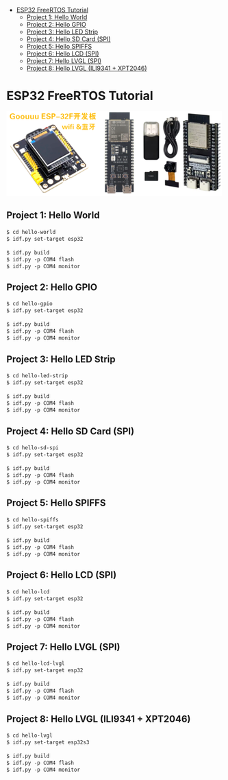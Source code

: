 - [ESP32 FreeRTOS Tutorial](#esp32-freertos-tutorial)
  * [Project 1: Hello World](#project-1--hello-world)
  * [Project 2: Hello GPIO](#project-2--hello-gpio)
  * [Project 3: Hello LED Strip](#project-3--hello-led-strip)
  * [Project 4: Hello SD Card (SPI)](#project-4--hello-sd-card--spi-)
  * [Project 5: Hello SPIFFS](#project-5--hello-spiffs)
  * [Project 6: Hello LCD (SPI)](#project-6--hello-lcd--spi-)
  * [Project 7: Hello LVGL (SPI)](#project-7--hello-lvgl--spi-)
  * [Project 8: Hello LVGL (ILI9341 + XPT2046)](#project-8--hello-lvgl--ili9341---xpt2046-)

# ESP32 FreeRTOS Tutorial

![](board.png)

## Project 1: Hello World

```
$ cd hello-world
$ idf.py set-target esp32

$ idf.py build
$ idf.py -p COM4 flash
$ idf.py -p COM4 monitor
```

## Project 2: Hello GPIO

```
$ cd hello-gpio
$ idf.py set-target esp32

$ idf.py build
$ idf.py -p COM4 flash
$ idf.py -p COM4 monitor
```

## Project 3: Hello LED Strip

```
$ cd hello-led-strip
$ idf.py set-target esp32

$ idf.py build
$ idf.py -p COM4 flash
$ idf.py -p COM4 monitor
```

## Project 4: Hello SD Card (SPI)

```
$ cd hello-sd-spi
$ idf.py set-target esp32

$ idf.py build
$ idf.py -p COM4 flash
$ idf.py -p COM4 monitor
```

## Project 5: Hello SPIFFS

```
$ cd hello-spiffs
$ idf.py set-target esp32

$ idf.py build
$ idf.py -p COM4 flash
$ idf.py -p COM4 monitor
```

## Project 6: Hello LCD (SPI)

```
$ cd hello-lcd
$ idf.py set-target esp32

$ idf.py build
$ idf.py -p COM4 flash
$ idf.py -p COM4 monitor
```

## Project 7: Hello LVGL (SPI)

```
$ cd hello-lcd-lvgl
$ idf.py set-target esp32

$ idf.py build
$ idf.py -p COM4 flash
$ idf.py -p COM4 monitor
```

## Project 8: Hello LVGL (ILI9341 + XPT2046)

```
$ cd hello-lvgl
$ idf.py set-target esp32s3

$ idf.py build
$ idf.py -p COM4 flash
$ idf.py -p COM4 monitor
```
